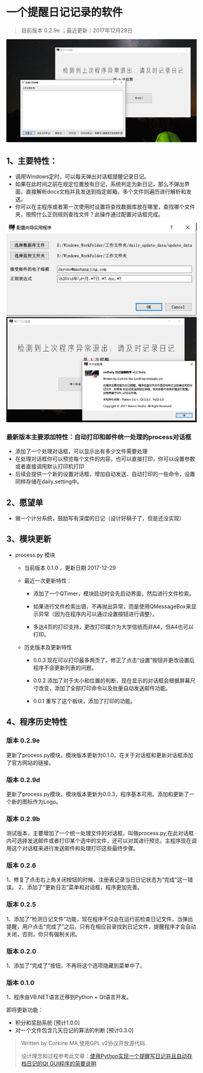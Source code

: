 # 一个提醒日记记录的软件

>
>目前版本 0.2.9e ；最近更新：2017年12月29日

![PIC1](/Media/daily1.png)

## 1、主要特性：
- 调用Windows定时，可以每天弹出对话框提醒记录日记。
- 如果在此时间之前在规定位置放有日记，系统判定为新日记，那么不弹出界面，直接解析docx文档并且发送到指定邮箱，多个文件则遍历进行解析和发送。
- 你可以在主程序或者第一次使用时设置将查找数据库放在哪里，查找哪个文件夹，按照什么正则规则查找文件？此操作通过配置对话框完成。

![](/Media/daily2.png)
![](/Media/daily3.png)

### 最新版本主要添加特性：自动打印和邮件统一处理的process对话框

- 添加了一个处理对话框，可以显示出有多少文件需要处理
- 在处理对话框你可以预览每个文件的内容，也可以直接打印，你可以设置参数或者直接调用默认打印机打印
- 后续会提供一个新的设置对话框，增加自动发送、自动打印的一些命令，设置同样存储在daily.setting中。

## 2、愿望单

- 做一个计分系统，鼓励写有深度的日记（设计好稿子了，但是还没实现）

## 3、模块更新

- process.py 模块
    
    - 当前版本 0.1.0 ，更新日期 2017-12-29

    - 最近一次更新特性：
    
        - 添加了一个QTimer，模块启动时会先启动界面，然后进行文件检索。
        
        - 如果进行文件检索出错，不再抛出异常，而是使用QMessageBox来显示异常（因为在程序内可以通过设置按钮进行调整）。
    
        - 多达4页的打印支持，更改打印媒介为大学信纸而非A4，但A4也可以打印。

    - 历史版本及更新特性

        - 0.0.3  现在可以打印最多两页了。修正了点击“设置”按钮并更改设置后程序不会更新列表的问题。

        - 0.0.2  添加了对于大小和位置的判断，现在显示的对话框会根据屏幕尺寸改变，添加了全部打印命令以及批量自动发送邮件功能。

        - 0.0.1  重写了这个板块，添加了打印的功能。

## 4、程序历史特性

### 版本 0.2.9e

更新了process.py模块，模块版本更新为0.1.0。在关于对话框和更新对话框添加了官方网站的链接。

### 版本 0.2.9d

更新了process.py模块，模块版本更新为0.0.3，程序基本可用。添加和更新了一个新的图标作为Logo。

### 版本 0.2.9b

测试版本，主要增加了一个统一处理文件的对话框，叫做process.py,在此对话框内可选择发送邮件或者打印某个选中的文件，还可以对其进行预览。主程序现在调用这个对话框来进行发送邮件和处理打印这些最终步骤。

### 版本 0.2.6

1、修复了点击右上角关闭按钮的时候，注册表记录当日日记状态为“完成”这一错误。
2、添加了“更新日志”菜单和对话框，程序更加完善。

### 版本 0.2.5

1、添加了“检测日记文件”功能，现在程序不仅会在运行前检查日记文件，当弹出提醒，用户点击“完成了”之后，只有在相应目录找到日记文件，提醒程序才会自动关闭，否则，你只有强制关闭。

### 版本 0.2.0

1、添加了“完成了”按钮，不再将这个选项隐藏到菜单中了。

### 版本 0.1.0

1、程序由VB.NET语言迁移到Python + Qt语言开发。

即将更新功能：

- 积分和奖励系统 [预计1.0.0]
- 对一个文件包含几天日记的算法的判断 [预计0.3.0]

> Written by Corkine MA,使用GPL v2协议开放源代码.
>
> 设计理念和过程参考此文章：[使用Python实现一个提醒写日记并且自动存档日记的Qt GUI程序的简要说明](http://blog.mazhangjing.com/2017/10/22/docx_to_mailbox/)